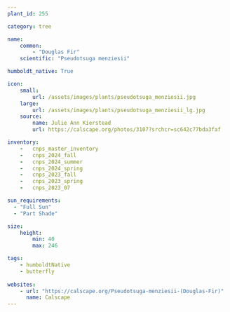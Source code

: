 ```yaml
---
plant_id: 255 

category: tree

name: 
    common: 
        - "Douglas Fir" 
    scientific: "Pseudotsuga menziesii"  

humboldt_native: True

icon: 
    small: 
        url: /assets/images/plants/pseudotsuga_menziesii.jpg
    large: 
        url: /assets/images/plants/pseudotsuga_menziesii_lg.jpg 
    source: 
        name: Julie Ann Kierstead 
        url: https://calscape.org/photos/3107?srchcr=sc642c77bda3faf

inventory: 
    -   cnps_master_inventory
    -   cnps_2024_fall
    -   cnps_2024_summer
    -   cnps_2024_spring
    -   cnps_2023_fall
    -   cnps_2023_spring
    -   cnps_2023_07 

sun_requirements:
  - "Full Sun"
  - "Part Shade"

size:
    height: 
        min: 40 
        max: 246

tags:
    - humboldtNative
    - butterfly
 
websites: 
    - url: "https://calscape.org/Pseudotsuga-menziesii-(Douglas-Fir)"
      name: Calscape
---
```

